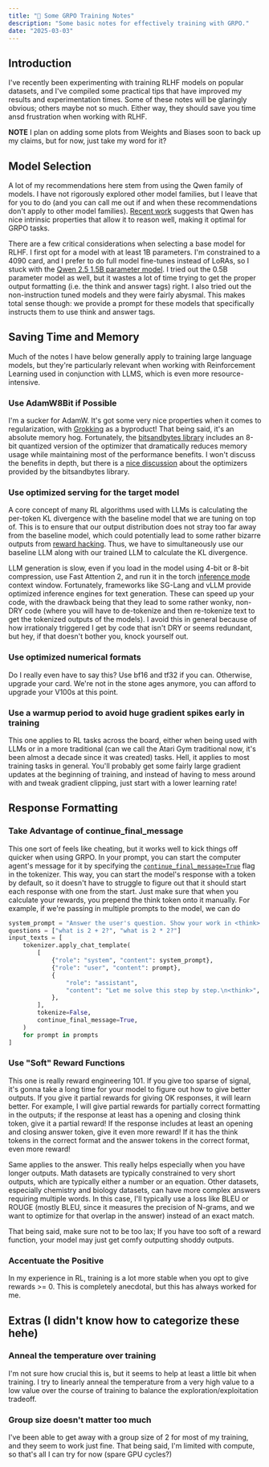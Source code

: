 ```yaml
---
title: "📝 Some GRPO Training Notes"
description: "Some basic notes for effectively training with GRPO."
date: "2025-03-03"
---
```


## Introduction
I've recently been experimenting with training RLHF models on popular datasets, and I've compiled some practical tips that have improved my results and experimentation times. Some of these notes will be glaringly obvious; others maybe not so much. Either way, they should save you time ansd frustration when working with RLHF. 

**NOTE** I plan on adding some plots from Weights and Biases soon to back up my claims, but for now, just take my word for it? 

## Model Selection
A lot of my recommendations here stem from using the Qwen family of models. I have not rigorously explored other model families, but I leave that for you to do (and you can call me out if and when these recommendations don't apply to other model families). [Recent work](https://arxiv.org/pdf/2503.01307) suggests that Qwen has nice intrinsic properties that allow it to reason well, making it optimal for GRPO tasks.

There are a few critical considerations when selecting a base model for RLHF. I first opt for a model with at least 1B parameters. I'm constrained to a 4090 card, and I prefer to do full model fine-tunes instead of LoRAs, so I stuck with the [Qwen 2.5 1.5B parameter model](https://huggingface.co/Qwen/Qwen2.5-1.5B-Instruct). I tried out the 0.5B parameter model as well, but it wastes a lot of time trying to get the proper output formatting (i.e. the think and answer tags) right. I also tried out the non-instruction tuned models and they were fairly abysmal. This makes total sense though: we provide a prompt for these models that specifically instructs them to use think and answer tags. 

## Saving Time and Memory
Much of the notes I have below generally apply to training large language models, but they're particularly relevant when working with Reinforcement Learning used in conjunction with LLMS, which is even more resource-intensive.

### Use AdamW8Bit if Possible
I'm a sucker for AdamW. It's got some very nice properties when it comes to regularization, with [Grokking](https://arxiv.org/pdf/2412.10898v1) as a byproduct! That being said, it's an absolute memory hog. Fortunately, the [bitsandbytes library](https://github.com/bitsandbytes-foundation/bitsandbytes) includes an 8-bit quantized version of the optimizer that dramatically reduces memory usage while maintaining most of the performance benefits. I won't discuss the benefits in depth, but there is a [nice discussion](https://huggingface.co/docs/bitsandbytes/main/en/explanations/optimizers) about the optimizers provided by the bitsandbytes library. 

### Use optimized serving for the target model
A core concept of many RL algorithms used with LLMs is calculating the per-token KL divergence with the baseline model that we are tuning on top of. This is to ensure that our output distribution does not stray too far away from the baseline model, which could potentially lead to some rather bizarre outputs from [reward hacking](https://en.wikipedia.org/wiki/Reward_hacking). Thus, we have to simultaneously use our baseline LLM along with our trained LLM to calculate the KL divergence.

LLM generation is slow, even if you load in the model using 4-bit or 8-bit compression, use Fast Attention 2, and run it in the torch [inference mode](https://pytorch.org/docs/stable/generated/torch.autograd.grad_mode.inference_mode.html) context window. Fortunately, frameworks like SG-Lang and vLLM provide optimized inference engines for text generation. These can speed up your code, with the drawback being that they lead to some rather wonky, non-DRY code (where you will have to de-tokenize and then re-tokenize text to get the tokenized outputs of the models). I avoid this in general because of how irrationaly triggered I get by code that isn't DRY or seems redundant, but hey, if that doesn't bother you, knock yourself out. 

### Use optimized numerical formats
Do I really even have to say this? Use bf16 and tf32 if you can. Otherwise, upgrade your card. We're not in the stone ages anymore, you can afford to upgrade your V100s at this point. 

### Use a warmup period to avoid huge gradient spikes early in training
This one applies to RL tasks across the board, either when being used with LLMs or in a more traditional (can we call the Atari Gym traditional now, it's been almost a decade since it was created) tasks. Hell, it applies to most training tasks in general. You'll probably get some fairly large gradient updates at the beginning of training, and instead of having to mess around with and tweak gradient clipping, just start with a lower learning rate! 

## Response Formatting
### Take Advantage of continue_final_message
This one sort of feels like cheating, but it works well to kick things off quicker when using GRPO. In your prompt, you can start the computer agent's message for it by specifying the [`continue_final_message=True`](https://huggingface.co/docs/transformers/main/en/chat_templating#continuefinalmessage) flag in the tokenizer. This way, you can start the model's response 
with a <think> token by default, so it doesn't have to struggle to figure out that it should start each response with one from the start. Just make sure that when you calculate your rewards, you prepend the think token onto it manually. For example, if we're passing in multiple prompts to the model, we can do 
```python
system_prompt = "Answer the user's question. Show your work in <think> </think> tags. and return the final equation and answer in <answer> </answer> tags"
questions = ["what is 2 + 2?", "what is 2 * 2?"]
input_texts = [
    tokenizer.apply_chat_template(
        [
            {"role": "system", "content": system_prompt},
            {"role": "user", "content": prompt},
            {
                "role": "assistant",
                "content": "Let me solve this step by step.\n<think>",
            },
        ],
        tokenize=False,
        continue_final_message=True,
    )
    for prompt in prompts
]
```

### Use "Soft" Reward Functions
This one is really reward engineering 101. If you give too sparse of signal, it's gonna take a long time for your model to figure out how to give better outputs. If you give it partial rewards for giving OK responses, it will learn better. For example, I will give partial rewards for partially correct formatting in the outputs; if the response at least has a opening and closing think token, give it a partial reward! If the response includes at least an opening and closing answer token, give it even more reward! If it has the think tokens in the correct format and the answer tokens in the correct format, even more reward! 

Same applies to the answer. This really helps especially when you have longer outputs. Math datasets are typically constrained to very short outputs, which are typically either a number or an equation. Other datasets, especially chemistry and biology datasets, can have more complex answers requiring multiple words. In this case, I'll typically use a loss like BLEU or ROUGE (mostly BLEU, since it measures the precision of N-grams, and we want to optimize for that overlap in the answer) instead of an exact match. 

That being said, make sure not to be too lax; If you have too soft of a reward function, your model may just get comfy outputting shoddy outputs. 

### Accentuate the Positive
In my experience in RL, training is a lot more stable when you opt to give rewards >= 0. This is completely anecdotal, but this has always worked for me. 

## Extras (I didn't know how to categorize these hehe)
### Anneal the temperature over training
I'm not sure how crucial this is, but it seems to help at least a little bit when training. I try to linearly anneal the temperature from a very high value to a low value over the course of training to balance the exploration/exploitation tradeoff. 

### Group size doesn't matter too much
I've been able to get away with a group size of 2 for most of my training, and they seem to work just fine. That being said, I'm limited with compute, so that's all I can try for now (spare GPU cycles?)